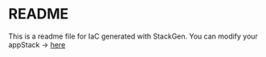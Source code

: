# README
This is a readme file for IaC generated with StackGen.
You can modify your appStack -> [here](http://main.dev.stackgen.com/appstacks/20c1bedc-8c67-4549-a19f-02236cb7d9e1)
